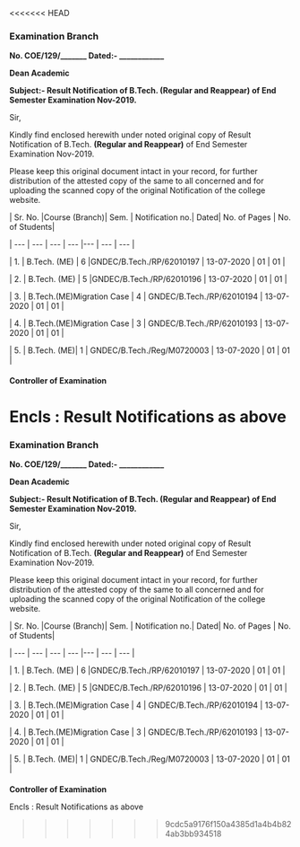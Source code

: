<<<<<<< HEAD
### Examination Branch

**No. COE/129/\_\_\_\_\_\_\_ Dated:- \_\_\_\_\_\_\_\_\_\_\_\_**

**Dean Academic**

**Subject:- Result Notification of B.Tech. (Regular and Reappear) of End Semester Examination Nov-2019.**

Sir,

Kindly find enclosed herewith under noted original copy of Result Notification of B.Tech. **(Regular and Reappear)** of End Semester Examination Nov-2019.

Please keep this original document intact in your record, for further distribution of the attested copy of the same to all concerned and for uploading the scanned copy of the original Notification of the college website.

| Sr. No. |Course (Branch)| Sem. | Notification no.| Dated| No. of
Pages | No. of Students|

| --- | --- | --- | --- |--- | --- | --- |

| 1. | B.Tech. (ME) | 6 |GNDEC/B.Tech./RP/62010197 | 13-07-2020 | 01 | 01 |

| 2. | B.Tech. (ME) | 5 |GNDEC/B.Tech./RP/62010196 | 13-07-2020 | 01 | 01 |

| 3. | B.Tech.(ME)Migration Case | 4 | GNDEC/B.Tech./RP/62010194 | 13-07-2020 | 01 | 01 |

| 4. | B.Tech.(ME)Migration Case | 3 | GNDEC/B.Tech./RP/62010193 | 13-07-2020 | 01 | 01 |

| 5. | B.Tech. (ME)| 1 | GNDEC/B.Tech./Reg/M0720003
| 13-07-2020 | 01 | 01 |

#### 

**Controller of Examination**

Encls : Result Notifications as above
=======
### Examination Branch

**No. COE/129/\_\_\_\_\_\_\_ Dated:- \_\_\_\_\_\_\_\_\_\_\_\_**

**Dean Academic**

**Subject:- Result Notification of B.Tech. (Regular and Reappear) of End Semester Examination Nov-2019.**

Sir,

Kindly find enclosed herewith under noted original copy of Result Notification of B.Tech. **(Regular and Reappear)** of End Semester Examination Nov-2019.

Please keep this original document intact in your record, for further distribution of the attested copy of the same to all concerned and for uploading the scanned copy of the original Notification of the college website.

| Sr. No. |Course (Branch)| Sem. | Notification no.| Dated| No. of
Pages | No. of Students|

| --- | --- | --- | --- |--- | --- | --- |

| 1. | B.Tech. (ME) | 6 |GNDEC/B.Tech./RP/62010197 | 13-07-2020 | 01 | 01 |

| 2. | B.Tech. (ME) | 5 |GNDEC/B.Tech./RP/62010196 | 13-07-2020 | 01 | 01 |

| 3. | B.Tech.(ME)Migration Case | 4 | GNDEC/B.Tech./RP/62010194 | 13-07-2020 | 01 | 01 |

| 4. | B.Tech.(ME)Migration Case | 3 | GNDEC/B.Tech./RP/62010193 | 13-07-2020 | 01 | 01 |

| 5. | B.Tech. (ME)| 1 | GNDEC/B.Tech./Reg/M0720003
| 13-07-2020 | 01 | 01 |

#### 

**Controller of Examination**

Encls : Result Notifications as above
>>>>>>> 9cdc5a9176f150a4385d1a4b4b824ab3bb934518
